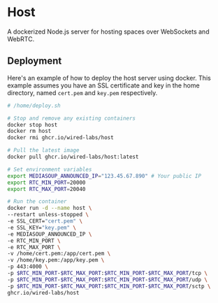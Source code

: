 # Host

A dockerized Node.js server for hosting spaces over WebSockets and WebRTC.

## Deployment

Here's an example of how to deploy the host server using docker. This example assumes you have an SSL certificate and key in the home directory, named `cert.pem` and `key.pem` respectively.

```bash
# /home/deploy.sh

# Stop and remove any existing containers
docker stop host
docker rm host
docker rmi ghcr.io/wired-labs/host

# Pull the latest image
docker pull ghcr.io/wired-labs/host:latest

# Set environment variables
export MEDIASOUP_ANNOUNCED_IP="123.45.67.890" # Your public IP
export RTC_MIN_PORT=20000
export RTC_MAX_PORT=20040

# Run the container
docker run -d --name host \
--restart unless-stopped \
-e SSL_CERT="cert.pem" \
-e SSL_KEY="key.pem" \
-e MEDIASOUP_ANNOUNCED_IP \
-e RTC_MIN_PORT \
-e RTC_MAX_PORT \
-v /home/cert.pem:/app/cert.pem \
-v /home/key.pem:/app/key.pem \
-p 443:4000 \
-p $RTC_MIN_PORT-$RTC_MAX_PORT:$RTC_MIN_PORT-$RTC_MAX_PORT/tcp \
-p $RTC_MIN_PORT-$RTC_MAX_PORT:$RTC_MIN_PORT-$RTC_MAX_PORT/udp \
-p $RTC_MIN_PORT-$RTC_MAX_PORT:$RTC_MIN_PORT-$RTC_MAX_PORT/sctp \
ghcr.io/wired-labs/host
```
